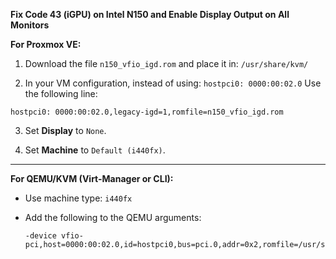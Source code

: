 **Fix Code 43 (iGPU) on Intel N150 and Enable Display Output on All Monitors**

**For Proxmox VE:**

1. Download the file `n150_vfio_igd.rom` and place it in:
   `/usr/share/kvm/`

2. In your VM configuration, instead of using:
   `hostpci0: 0000:00:02.0`
   Use the following line:
```
hostpci0: 0000:00:02.0,legacy-igd=1,romfile=n150_vfio_igd.rom
```

3. Set **Display** to `None`.

4. Set **Machine** to `Default (i440fx)`.

---

**For QEMU/KVM (Virt-Manager or CLI):**

* Use machine type: `i440fx`

* Add the following to the QEMU arguments:

  ```
  -device vfio-pci,host=0000:00:02.0,id=hostpci0,bus=pci.0,addr=0x2,romfile=/usr/share/kvm/vbios_gvt_uefi.rom
  ```

